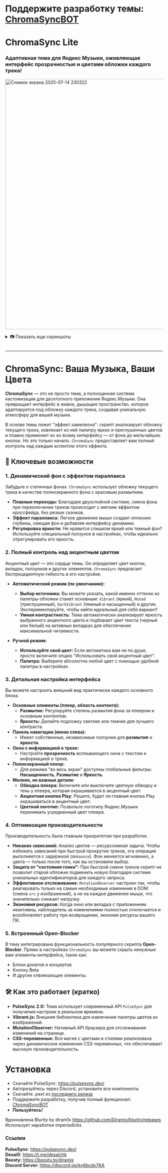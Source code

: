 # Поддержите разработку темы: [ChromaSyncBOT](https://t.me/ChromaSyncBOT)
# **ChromaSync Lite**

### Адаптивная тема для Яндекс Музыки, оживляющая интерфейс прозрачностью и цветами обложки каждого трека!
<img width="1917" height="797" alt="Снимок экрана 2025-07-14 230322" src="https://github.com/user-attachments/assets/50c29c55-2cca-49fa-9229-4d50add96efd" /> <br>
<details>
  <summary>📷 Показать еще скриншоты</summary>

  <img width="1920" height="799" alt="Снимок экрана 2025-07-14 225906" src="https://github.com/user-attachments/assets/5ba94734-e255-4bf3-a224-f46cf1bca4ea" />

  <img width="1919" height="799" alt="Снимок экрана 2025-07-14 225945" src="https://github.com/user-attachments/assets/e12b6220-daf9-44bb-9b22-a30ae0525768" />

  <img width="2446" height="798" alt="Снимок экрана 2025-07-14 230142" src="https://github.com/user-attachments/assets/97d9b96e-981d-4196-956d-5897f130b6bc" />

</details>
<br>

***

# ChromaSync: Ваша Музыка, Ваши Цвета

**ChromaSync** — это не просто тема, а полноценная система кастомизации для десктопного приложения Яндекс.Музыки. Она превращает интерфейс в живое, дышащее пространство, которое адаптируется под обложку каждого трека, создавая уникальную атмосферу для вашей музыки.

В основе темы лежит "эффект хамелеона": скрипт анализирует обложку текущего трека, извлекает из неё палитру ярких и приглушенных цветов и плавно применяет их ко всему интерфейсу — от фона до мельчайших кнопок. Но это только начало. `ChromaSync` предоставляет вам полный контроль над каждым аспектом этого эффекта.

## 🌈 Ключевые возможности

### 1. Динамический фон с эффектом параллакса

Забудьте о статичных фонах. `ChromaSync` использует обложку текущего трека в качестве полноэкранного фона с красивым размытием.

*   **Плавные переходы:** Благодаря двухслойной системе, смена фона при переключении треков происходит с мягким эффектом кроссфейда, без резких скачков.
*   **Эффект параллакса:** Легкое движение мыши создает иллюзию глубины, смещая фон и добавляя интерфейсу динамики.
*   **Регулировка яркости:** Не нравится слишком яркий или темный фон? Используйте специальный ползунок в настройках, чтобы идеально отрегулировать его яркость.

### 2. Полный контроль над акцентным цветом

Акцентный цвет — это сердце темы. Он определяет цвет кнопок, вкладок, ползунков и других элементов. `ChromaSync` предлагает беспрецедентную гибкость в его настройке.

*   **Автоматический режим (по умолчанию):**
    *   **Выбор источника:** Вы можете указать, какой именно оттенок из палитры обложки станет основным: `Vibrant` (яркий), `Muted` (приглушенный), `DarkVibrant` (темный и насыщенный) и другие. Экспериментируйте, чтобы найти идеальный для себя вариант!
    *   **Умная контрастность:** Тема автоматически анализирует яркость выбранного акцентного цвета и подбирает цвет текста (черный или белый) на активных вкладках для обеспечения максимальной читаемости.

*   **Ручной режим:**
    *   **Используйте свой цвет:** Если автоматика вам не по душе, просто включите опцию "Использовать свой акцентный цвет".
    *   **Палитра:** Выберите абсолютно любой цвет с помощью удобной палитры в настройках.

### 3. Детальная настройка интерфейса

Вы можете настроить внешний вид практически каждого основного блока.

*   **Основные элементы (плеер, область контента):**
    *   **Размытие:** Регулируйте степень размытия фона за плеером и основным контентом.
    *   **Яркость:** Делайте подложку светлее или темнее для лучшего контраста.
*   **Панель навигации (меню слева):**
    *   Имеет собственные, независимые ползунки для **размытия** и **яркости**.
*   **Окно с информацией о треке:**
    *   Настройте **прозрачность** всплывающего окна с текстом и информацией о треке.
*   **Полноэкранный плеер:**
    *   Для режима "во весь экран" доступны глобальные фильтры: **Насыщенность**, **Размытие** и **Яркость**.
*   **Мелкие, но важные детали:**
    *   **Обводка плеера:** Включите или выключите цветную обводку и тень у плеера, которая окрашивается в акцентный цвет.
    *   **Акцентная кнопка Play:** Решите, будет ли главная кнопка Play окрашиваться в акцентный цвет.
    *   **Цветной логотип:** Позвольте логотипу Яндекс.Музыки перенимать усредненный цвет плеера.

### 4. Оптимизация производительности

Производительность была главным приоритетом при разработке.

*   **Никаких зависаний:** Анализ цветов — ресурсоемкая задача. Чтобы избежать зависаний при быстрой прокрутке треков, эта операция выполняется с задержкой (`debounce`). Фон меняется мгновенно, а цвета — только после того, как вы остановили выбор.
*   **Защита от "состояния гонки":** При быстрой смене треков скрипт не позволит старой обложке подменить новую благодаря системе уникальных идентификаторов для каждого запроса.
*   **Эффективное отслеживание:** `MutationObserver` настроен так, чтобы реагировать только на самые необходимые изменения в DOM (смена `src` у изображений), а не на каждое движение мыши, что значительно снижает нагрузку.
*   **Экономия ресурсов:** Когда окно или вкладка с приложением неактивны, наблюдатель за изменениями полностью отключается и возобновляет работу при возвращении, экономя ресурсы вашего ПК.

### 5. Встроенный Open-Blocker

В тему интегрирована функциональность популярного скрипта **Open-Blocker**. Прямо в настройках `ChromaSync` вы можете скрыть ненужные вам элементы интерфейса, такие как:
*   Блоки донатов и концертов
*   Кнопку Beta
*   И другие отвлекающие элементы.

## 🛠️ Как это работает (кратко)

*   **PulseSync 2.0:** Тема использует современный API `PulseSync` для получения настроек в реальном времени.
*   **Vibrant.js:** Внешняя библиотека для извлечения палитры цветов из изображений.
*   **MutationObserver:** Нативный API браузера для отслеживания изменений на странице.
*   **CSS-переменные:** Вся магия с цветами и стилями реализована через динамическое изменение CSS-переменных, что обеспечивает высокую производительность.

# Установка
* Скачайте PulseSync: https://pulsesync.dev/
* Авторизуйтесь через Discord, установите все компоненты
* Скачайте .pext из [последнего релиза](https://github.com/Desai0/ChromaSync/releases)
* Поддержите разработку, получив полный функционал: [ChromaSyncBOT](https://t.me/ChromaSyncBOT)
* **Пользуйтесь!**

Вдохновлена Blurity by diram1x https://github.com/Diramix/blurity/releases
Использует наработки imperiadicks

### Ссылки

**PulseSync**: https://pulsesync.dev/ <br>
**Desai0**: https://t.me/desaichk <br>
**Boosty:** https://boosty.to/diramix <br>
**Discord Server:** https://discord.gg/ky6bcdy7KA
